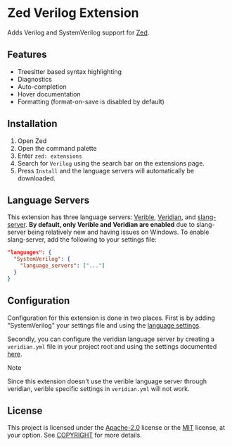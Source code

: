 # Zed Verilog Extension

Adds Verilog and SystemVerilog support for [Zed](https://zed.dev/).

## Features

- Treesitter based syntax highlighting
- Diagnostics
- Auto-completion
- Hover documentation
- Formatting (format-on-save is disabled by default)

## Installation

1. Open Zed
2. Open the command palette
3. Enter `zed: extensions`
4. Search for `Verilog` using the search bar on the extensions page.
5. Press `Install` and the language servers will automatically be downloaded.

## Language Servers

This extension has three language servers: [Verible](https://github.com/chipsalliance/verible), [Veridian](https://github.com/vivekmalneedi/veridian), and [slang-server](https://github.com/hudson-trading/slang-server). **By default, only Verible and Veridian are enabled** due to slang-server being relatively new and having issues on Windows. To enable slang-server, add the following to your settings file:

```json
"languages": {
  "SystemVerilog": {
    "language_servers": ["..."]
  }
}
```

## Configuration

Configuration for this extension is done in two places. First is by adding "SystemVerilog" your settings file and using the [language settings](https://zed.dev/docs/configuring-zed#languages).

Secondly, you can configure the veridian language server by creating a `veridian.yml` file in your project root and using the settings documented [here](https://github.com/vivekmalneedi/veridian?tab=readme-ov-file#configuration).

> [!NOTE]
> Since this extension doesn't use the verible language server through veridian, verible specific settings in `veridian.yml` will not work.

## License

This project is licensed under the [Apache-2.0](http://www.apache.org/licenses/LICENSE-2.0) license or the [MIT](http://opensource.org/licenses/MIT) license, at your option. See [COPYRIGHT](./COPYRIGHT) for more details.
